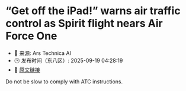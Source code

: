 # “Get off the iPad!” warns air traffic control as Spirit flight nears Air Force One
- 📅 来源: Ars Technica AI
- 🕒 发布时间（东八区）: 2025-09-19 04:28:19
- 🔗 [原文链接](https://arstechnica.com/culture/2025/09/get-off-the-ipad-warns-air-traffic-control-as-spirit-flight-nears-air-force-one/)

Do not be slow to comply with ATC instructions.